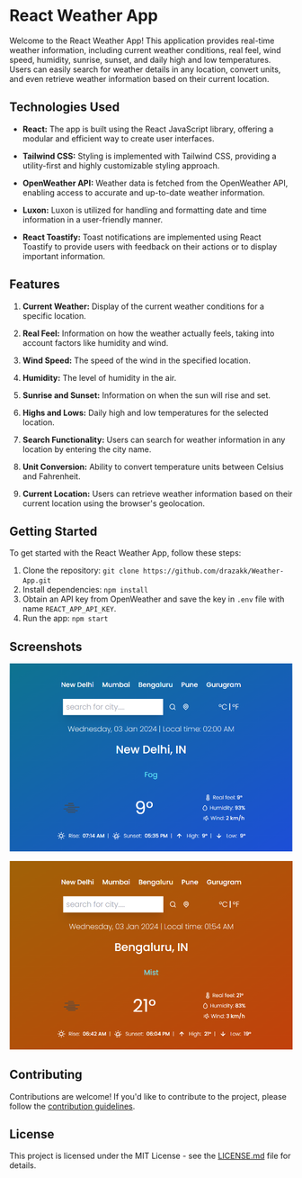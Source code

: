 # React Weather App

Welcome to the React Weather App! This application provides real-time weather information, including current weather conditions, real feel, wind speed, humidity, sunrise, sunset, and daily high and low temperatures. Users can easily search for weather details in any location, convert units, and even retrieve weather information based on their current location.

## Technologies Used

- **React:** The app is built using the React JavaScript library, offering a modular and efficient way to create user interfaces.

- **Tailwind CSS:** Styling is implemented with Tailwind CSS, providing a utility-first and highly customizable styling approach.

- **OpenWeather API:** Weather data is fetched from the OpenWeather API, enabling access to accurate and up-to-date weather information.

- **Luxon:** Luxon is utilized for handling and formatting date and time information in a user-friendly manner.

- **React Toastify:** Toast notifications are implemented using React Toastify to provide users with feedback on their actions or to display important information.

## Features

1. **Current Weather:** Display of the current weather conditions for a specific location.

2. **Real Feel:** Information on how the weather actually feels, taking into account factors like humidity and wind.

3. **Wind Speed:** The speed of the wind in the specified location.

4. **Humidity:** The level of humidity in the air.

5. **Sunrise and Sunset:** Information on when the sun will rise and set.

6. **Highs and Lows:** Daily high and low temperatures for the selected location.

7. **Search Functionality:** Users can search for weather information in any location by entering the city name.

8. **Unit Conversion:** Ability to convert temperature units between Celsius and Fahrenheit.

9. **Current Location:** Users can retrieve weather information based on their current location using the browser's geolocation.

## Getting Started

To get started with the React Weather App, follow these steps:

1. Clone the repository: `git clone https://github.com/drazakk/Weather-App.git`
2. Install dependencies: `npm install`
3. Obtain an API key from OpenWeather and save the key in `.env` file with name `REACT_APP_API_KEY`.
4. Run the app: `npm start`

## Screenshots

![Screenshot 1](src/screenshots/screenshot1.png)

![Screenshot 2](src/screenshots/screenshot2.png)

## Contributing

Contributions are welcome! If you'd like to contribute to the project, please follow the [contribution guidelines](CONTRIBUTING.md).

## License

This project is licensed under the MIT License - see the [LICENSE.md](LICENSE.md) file for details.